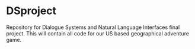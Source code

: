 # DSproject
Repository for Dialogue Systems and Natural Language Interfaces final project. This will contain all code for our US based geographical adventure game.
